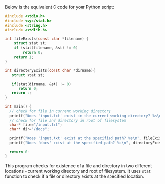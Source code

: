 Below is the equivalent C code for your Python script:

```c
#include <stdio.h>
#include <sys/stat.h>
#include <string.h> 
#include <stdlib.h> 

int fileExists(const char *filename) {
    struct stat st;
    if (stat(filename, &st) != 0)
        return 0;
    return 1;
}

int directoryExists(const char *dirname){
   struct stat st;

   if(stat(dirname, &st) != 0)
      return 0;
   return 1;
}

int main() {
  // check for file in current working directory
  printf("Does 'input.txt' exist in the current working directory? %s\n", fileExists("input.txt") ? "Yes" : "No");
  // check for file and directory in root of filesystem 
  char* file="/input.txt";
  char* dir="/docs";

  printf("Does 'input.txt' exist at the specified path? %s\n", fileExists(file) ? "Yes" : "No");
  printf("Does 'docs' exist at the specified path? %s\n", directoryExists(dir) ? "Yes" : "No");

  return 0;
}
```
This program checks for existence of a file and directory in two different locations - current working directory and root of filesystem. It uses `stat` function to check if a file or directory exists at the specified location.
